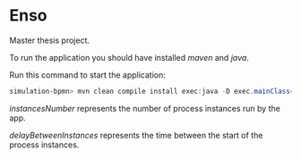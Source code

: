 # Enso
Master thesis project.

To run the application you should have installed *maven* and *java*. 

Run this command to start the application:

```powershell
simulation-bpmn> mvn clean compile install exec:java -D exec.mainClass="enso.App" "-Dbpmn=CarRepairProcess.bpmn" "-DprocessId=CarRepairProcess" "-DinstancesNumber=1" "-DdelayBetweenInstances=0"
```

*instancesNumber* represents the number of process instances run by the app.

*delayBetweenInstances* represents the time between the start of the process instances.
